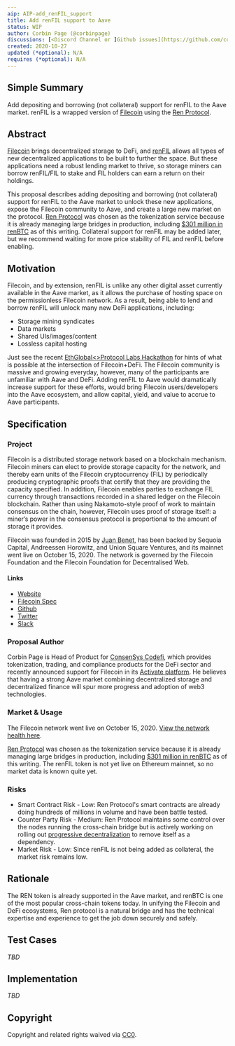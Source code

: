 ```yaml
---
aip: AIP-add_renFIL_support
title: Add renFIL support to Aave
status: WIP
author: Corbin Page (@corbinpage)
discussions: [<Discord Channel or ]Github issues](https://github.com/corbinpage/aip/issues)
created: 2020-10-27
updated (*optional): N/A
requires (*optional): N/A
---
```


<!--You can leave these HTML comments in your merged AIP and delete the visible duplicate text guides, they will not appear and may be helpful to refer to if you edit it again. This is the suggested template for new AIPs. Note that an AIP number will be assigned by an editor. When opening a pull request to submit your AIP, please use an abbreviated title in the filename, `AIP-draft_title_abbrev.md`. The title should be 44 characters or less.-->

## Simple Summary

<!--"If you can't explain it simply, you don't understand it well enough." Provide a simplified and layman-accessible explanation of the AIP.-->

Add depositing and borrowing (not collateral) support for renFIL to the Aave market. renFIL is a wrapped version of [Filecoin](https://filecoin.io/) using the [Ren Protocol](https://renproject.io/).

## Abstract

<!--A short (~200 word) description of the technical issue being addressed.-->

[Filecoin](https://filecoin.io/) brings decentralized storage to DeFi, and [renFIL](https://renproject.io/) allows all types of new decentralized applications to be built to further the space. But these applications need a robust lending market to thrive, so storage miners can borrow renFIL/FIL to stake and FIL holders can earn a return on their holdings.

This proposal describes adding depositing and borrowing (not collateral) support for renFIL to the Aave market to unlock these new applications, expose the Filecoin community to Aave, and create a large new market on the protocol. [Ren Protocol](https://renproject.io/) was chosen as the tokenization service because it is already managing large bridges in production, including [$301 million in renBTC](https://www.coingecko.com/en/coins/renbtc) as of this writing. Collateral support for renFIL may be added later, but we recommend waiting for more price stability of FIL and renFIL before enabling.

## Motivation

<!--The motivation is critical for AIPs that want to change Aave. It should clearly explain why the existing protocol specification is inadequate to address the problem that the AIP solves. AIP submissions without sufficient motivation may be rejected outright.-->

Filecoin, and by extension, renFIL is unlike any other digital asset currently available in the Aave market, as it allows the purchase of hosting space on the permissionless Filecoin network. As a result, being able to lend and borrow renFIL will unlock many new DeFi applications, including:

* Storage mining syndicates
* Data markets
* Shared UIs/images/content
* Lossless capital hosting

Just see the recent [EthGlobal<>Protocol Labs Hackathon](https://hack.ethglobal.co/hackfs/showcase) for hints of what is possible at the intersection of Filecoin+DeFi. The Filecoin community is massive and growing everyday, however, many of the participants are unfamiliar with Aave and DeFi. Adding renFIL to Aave would dramatically increase support for these efforts, would bring Filecoin users/developers into the Aave ecosystem, and allow capital, yield, and value to accrue to Aave participants.

## Specification

<!--The technical specification should describe the syntax and semantics of any new feature.-->

### Project
Filecoin is a distributed storage network based on a blockchain mechanism. Filecoin miners can elect to provide storage capacity for the network, and thereby earn units of the Filecoin cryptocurrency (FIL) by periodically producing cryptographic proofs that certify that they are providing the capacity specified. In addition, Filecoin enables parties to exchange FIL currency through transactions recorded in a shared ledger on the Filecoin blockchain. Rather than using Nakamoto-style proof of work to maintain consensus on the chain, however, Filecoin uses proof of storage itself: a miner’s power in the consensus protocol is proportional to the amount of storage it provides.

Filecoin was founded in 2015 by [Juan Benet](https://twitter.com/juanbenet), has been backed by Sequoia Capital, Andreessen Horowitz, and Union Square Ventures, and its mainnet went live on October 15, 2020. The network is governed by the Filecoin Foundation and the Filecoin Foundation for Decentralised Web.

#### Links
* [Website](https://filecoin.io/)
* [Filecoin Spec](https://spec.filecoin.io/)
* [Github](https://github.com/filecoin-project/)
* [Twitter](https://twitter.com/Filecoin)
* [Slack](https://app.slack.com/client/TEHTVS1L6/learning-slack)

### Proposal Author
Corbin Page is Head of Product for [ConsenSys Codefi](https://codefi.consensys.net), which provides tokenization, trading, and compliance products for the DeFi sector and recently announced support for Filecoin in its [Activate platform](https://activate.codefi.network/filecoin). He believes that having a strong Aave market combining decentralized storage and decentralized finance will spur more progress and adoption of web3 technologies.

### Market & Usage
The Filecoin network went live on October 15, 2020. [View the network health here](https://stats.filecoin.io/d/z6FtI92Zz/filecoin-chain-stats?orgId=1&refresh=30s&from=now-30m&to=now&kiosk).

[Ren Protocol](https://renproject.io/) was chosen as the tokenization service because it is already managing large bridges in production, including [$301 million in renBTC](https://www.coingecko.com/en/coins/renbtc) as of this writing. The renFIL token is not yet live on Ethereum mainnet, so no market data is known quite yet.

### Risks
- Smart Contract Risk - Low: Ren Protocol's smart contracts are already doing hundreds of millions in volume and have been battle tested.
- Counter Party Risk - Medium: Ren Protocol maintains some control over the nodes running the cross-chain bridge but is actively working on rolling out [progressive decentralization](https://medium.com/renproject/renvm-and-the-road-to-decentralisation-72213c3bee3a) to remove itself as a dependency.
- Market Risk - Low: Since renFIL is not being added as collateral, the market risk remains low.

## Rationale

<!--The rationale fleshes out the specification by describing what motivated the design and why particular design decisions were made. It should describe alternate designs that were considered and related work, e.g. how the feature is supported in other languages. The rationale may also provide evidence of consensus within the community, and should discuss important objections or concerns raised during discussion.-->

The REN token is already supported in the Aave market, and renBTC is one of the most popular cross-chain tokens today. In unifying the Filecoin and DeFi ecosystems, Ren protocol is a natural bridge and has the technical expertise and experience to get the job down securely and safely.

## Test Cases

<!--Test cases for an implementation are mandatory for AIPs but can be included with the implementation..-->

_TBD_

## Implementation

<!--The implementations must be completed before any AIP is given status "Implemented", but it need not be completed before the AIP is "Approved". While there is merit to the approach of reaching consensus on the specification and rationale before writing code, the principle of "rough consensus and running code" is still useful when it comes to resolving many discussions of API details.-->

_TBD_

## Copyright

Copyright and related rights waived via [CC0](https://creativecommons.org/publicdomain/zero/1.0/).
